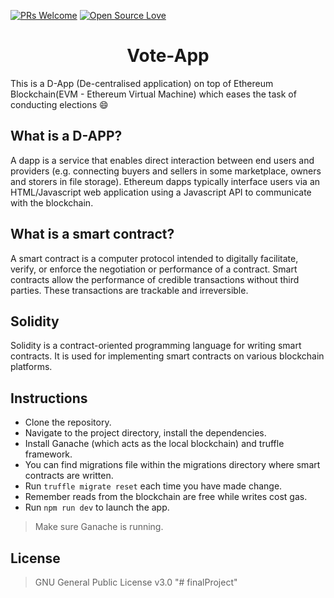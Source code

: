 [![PRs Welcome](https://img.shields.io/badge/PRs%20-welcome-brightgreen.svg)](https://github.com/jamesgeorge007/Election-DApp/pulls)
[![Open Source Love](https://badges.frapsoft.com/os/v1/open-source.png?v=103)](https://github.com/ellerbrock/open-source-badges/)

<h1 align="center">Vote-App</h1>

This is a D-App (De-centralised application) on top of Ethereum Blockchain(EVM - Ethereum Virtual Machine) which eases the task of conducting elections :smile:

## What is a D-APP?

A dapp is a service that enables direct interaction between end users and providers (e.g. connecting buyers and sellers in some marketplace, owners and storers in file storage). Ethereum dapps typically interface users via an HTML/Javascript web application using a Javascript API to communicate with the blockchain.

## What is a smart contract?

A smart contract is a computer protocol intended to digitally facilitate, verify, or enforce the negotiation or performance of a contract. Smart contracts allow the performance of credible transactions without third parties. These transactions are trackable and irreversible.

## Solidity

Solidity is a contract-oriented programming language for writing smart contracts. It is used for implementing smart contracts on various blockchain platforms.


## Instructions

* Clone the repository.
* Navigate to the project directory, install the dependencies.
* Install Ganache (which acts as the local blockchain) and truffle framework.
* You can find migrations file within the migrations directory where smart contracts are written.
* Run ```truffle migrate reset``` each time you have made change.
* Remember reads from the blockchain are free while writes cost gas.
* Run ```npm run dev``` to launch the app.
> Make sure Ganache is running.

## License

> GNU General Public License v3.0
"# finalProject" 
